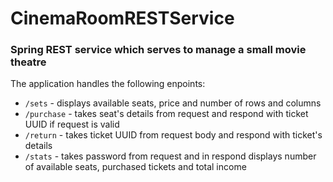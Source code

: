 # CinemaRoomRESTService
### Spring REST service which serves to manage a small movie theatre
The application handles the following enpoints:
- `/sets` - displays available seats, price and number of rows and columns
- `/purchase` - takes seat's details from request and respond with ticket UUID if request is valid
- `/return` - takes ticket UUID from request body and respond with ticket's details
- `/stats` - takes password from request and in respond displays number of available seats, purchased tickets and total income
